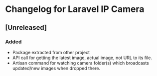 # Changelog for Laravel IP Camera

## [Unreleased]

### Added
- Package extracted from other project
- API call for getting the latest image, actual image, not URL to its file.
- Artisan command for watching camera folder(s) which broadcasts
  updated/new images when dropped there.
